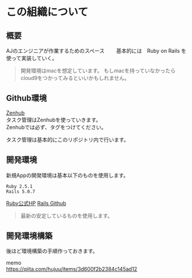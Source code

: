# この組織について

## 概要
AJのエンジニアが作業するためのスペース　　
基本的には　Ruby on Rails を使って実装していく。
>開発環境はmacを想定しています。
>もしmacを持っていなかったらcloud9をつかってみるといいかもしれません。

## Github環境
[Zenhub](https://www.zenhub.com/)  
タスク管理はZenhubを使っていきます。  
Zenhubでは必ず、タグをつけてください。  

タスク管理は基本的にこのリポジトリ内で行います。

## 開発環境
新規Appの開発環境は基本以下のものを使用します。  
```
Ruby 2.5.1  
Rails 5.0.7  
```

[Ruby公式HP](https://www.ruby-lang.org/ja/downloads/)
[Rails Github](https://github.com/rails/rails)  
>最新の安定しているものを使用します。

## 開発環境構築
後ほど環境構築の手順作っておきます。

memo  
https://qiita.com/hujuu/items/3d600f2b2384c145ad12
